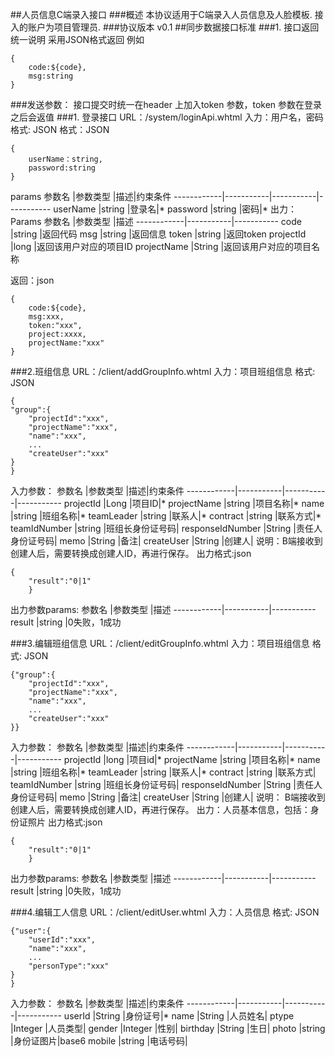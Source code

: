 ##人员信息C端录入接口
###概述
本协议适用于C端录入人员信息及人脸模板. 接入的账户为项目管理员.
###协议版本
v0.1
##同步数据接口标准
###1. 接口返回统一说明 
采用JSON格式返回
例如
```
{
	code:${code},
	msg:string
}
```
###发送参数：
接口提交时统一在header 上加入token 参数，token 参数在登录之后会返值
###1. 登录接口 
URL：/system/loginApi.whtml
入力：用户名，密码 格式: JSON
格式：JSON
```
{
	userName：string,
	password:string
}
```
params
参数名       |参数类型       |描述|约束条件
------------|-----------|-----------|-----------
userName       |string        |登录名|*
password       |string        |密码|*
出力：
Params
参数名       |参数类型       |描述
------------|-----------|-----------
code       |string        |返回代码
msg       |string        |返回信息
token       |string        |返回token
projectId     |long  |返回该用户对应的项目ID
projectName     |String  |返回该用户对应的项目名称

返回：json
```
{
	code:${code},
	msg:xxx,
	token:"xxx",
	project:xxxx,
	projectName:"xxx"
}
```
###2.班组信息
URL：/client/addGroupInfo.whtml
入力：项目班组信息
格式: JSON
```
{
"group":{
	"projectId":"xxx",
	"projectName":"xxx",
	"name":"xxx",
	...
	"createUser":"xxx"
}
}
```
入力参数：
参数名       |参数类型       |描述|约束条件
------------|-----------|-----------|-----------
projectId       |Long        |项目ID|*
projectName       |string        |项目名称|*
name       |string        |班组名称|*
teamLeader       |string        |联系人|*
contract       |string        |联系方式|*
teamIdNumber       |string        |班组长身份证号码|
responseIdNumber       |String     |责任人身份证号码|
memo       |String       |备注|
createUser       |String       |创建人|
说明：B端接收到创建人后，需要转换成创建人ID，再进行保存。
出力格式:json
```
{
	"result":"0|1"
	}
```
出力参数params:
参数名       |参数类型       |描述
------------|-----------|-----------
result       |string        |0失败，1成功

###3.编辑班组信息
URL：/client/editGroupInfo.whtml
入力：项目班组信息
格式: JSON
```
{"group":{
	"projectId":"xxx",
	"projectName":"xxx",
	"name":"xxx",
	...
	"createUser":"xxx"
}}
```
入力参数：
参数名       |参数类型       |描述|约束条件
------------|-----------|-----------|-----------
projectId       |long        |项目id|*
projectName       |string        |项目名称|*
name       |string        |班组名称|*
teamLeader       |string        |联系人|*
contract       |string        |联系方式|
teamIdNumber       |string        |班组长身份证号码|
responseIdNumber       |String     |责任人身份证号码|
memo       |String       |备注|
createUser       |String       |创建人|
说明：
    B端接收到创建人后，需要转换成创建人ID，再进行保存。
出力：人员基本信息，包括：身份证照片
出力格式:json
```
{
	"result":"0|1"
	}
```
出力参数params:
参数名       |参数类型       |描述
------------|-----------|-----------
result       |string        |0失败，1成功


###4.编辑工人信息
URL：/client/editUser.whtml 
入力：人员信息
格式: JSON
```
{"user":{
	"userId":"xxx",
	"name":"xxx",
	...
	"personType":"xxx"
}
}
```
入力参数：
参数名       |参数类型       |描述|约束条件
------------|-----------|-----------|-----------
userId       |String    |身份证号|*
name       |String   |人员姓名|
ptype       |Integer     |人员类型|
gender       |Integer    |性别|
birthday       |String   |生日|
photo       |string     |身份证图片|base6
mobile       |string    |电话号码|
